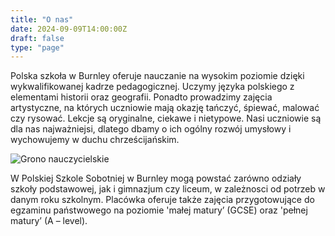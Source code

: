 ```yaml
---
title: "O nas"
date: 2024-09-09T14:00:00Z
draft: false
type: "page"
---
```


Polska szkoła w Burnley oferuje nauczanie na wysokim
poziomie dzięki wykwalifikowanej kadrze pedagogicznej. Uczymy języka polskiego z elementami historii oraz geografii. Ponadto prowadzimy zajęcia artystyczne, na których uczniowie mają okazję tańczyć, śpiewać, malować czy rysować. Lekcje są oryginalne, ciekawe i nietypowe. Nasi uczniowie są dla nas najważniejsi, dlatego dbamy o ich ogólny rozwój umysłowy i wychowujemy w duchu chrześcijańskim.

![Grono nauczycielskie](/strona-testowa/images/o_nas.jpg)
 
W Polskiej Szkole Sobotniej w Burnley mogą powstać zarówno odziały szkoły podstawowej, jak i gimnazjum czy liceum, w zależnosci od potrzeb w danym roku szkolnym. Placówka oferuje także zajęcia przygotowujące do egzaminu państwowego na poziomie 'małej matury’ (GCSE) oraz 'pełnej matury’ (A – level).
